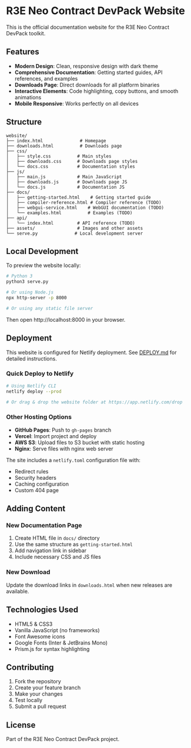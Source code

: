 # R3E Neo Contract DevPack Website

This is the official documentation website for the R3E Neo Contract DevPack toolkit.

## Features

- **Modern Design**: Clean, responsive design with dark theme
- **Comprehensive Documentation**: Getting started guides, API references, and examples
- **Downloads Page**: Direct downloads for all platform binaries
- **Interactive Elements**: Code highlighting, copy buttons, and smooth animations
- **Mobile Responsive**: Works perfectly on all devices

## Structure

```
website/
├── index.html              # Homepage
├── downloads.html          # Downloads page
├── css/
│   ├── style.css          # Main styles
│   ├── downloads.css      # Downloads page styles
│   └── docs.css           # Documentation styles
├── js/
│   ├── main.js            # Main JavaScript
│   ├── downloads.js       # Downloads page JS
│   └── docs.js            # Documentation JS
├── docs/
│   ├── getting-started.html    # Getting started guide
│   ├── compiler-reference.html # Compiler reference (TODO)
│   ├── webgui-service.html    # WebGUI documentation (TODO)
│   └── examples.html          # Examples (TODO)
├── api/
│   └── index.html         # API reference (TODO)
├── assets/                # Images and other assets
└── serve.py              # Local development server

```

## Local Development

To preview the website locally:

```bash
# Python 3
python3 serve.py

# Or using Node.js
npx http-server -p 8000

# Or using any static file server
```

Then open http://localhost:8000 in your browser.

## Deployment

This website is configured for Netlify deployment. See [DEPLOY.md](DEPLOY.md) for detailed instructions.

### Quick Deploy to Netlify

```bash
# Using Netlify CLI
netlify deploy --prod

# Or drag & drop the website folder at https://app.netlify.com/drop
```

### Other Hosting Options

- **GitHub Pages**: Push to `gh-pages` branch
- **Vercel**: Import project and deploy
- **AWS S3**: Upload files to S3 bucket with static hosting
- **Nginx**: Serve files with nginx web server

The site includes a `netlify.toml` configuration file with:
- Redirect rules
- Security headers
- Caching configuration
- Custom 404 page

## Adding Content

### New Documentation Page

1. Create HTML file in `docs/` directory
2. Use the same structure as `getting-started.html`
3. Add navigation link in sidebar
4. Include necessary CSS and JS files

### New Download

Update the download links in `downloads.html` when new releases are available.

## Technologies Used

- HTML5 & CSS3
- Vanilla JavaScript (no frameworks)
- Font Awesome icons
- Google Fonts (Inter & JetBrains Mono)
- Prism.js for syntax highlighting

## Contributing

1. Fork the repository
2. Create your feature branch
3. Make your changes
4. Test locally
5. Submit a pull request

## License

Part of the R3E Neo Contract DevPack project.
